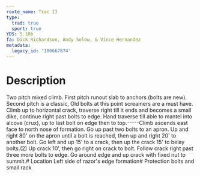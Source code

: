 ```yaml
---
route_name: Trac II
type:
  trad: true
  sport: true
YDS: 5.10b
fa: Dick Richardson, Andy Solow, & Vince Hernandez
metadata:
  legacy_id: '106667874'
---
```

# Description
Two pitch mixed climb. First pitch runout slab to anchors (bolts are new). Second pitch is a classic, Old bolts at this point screamers are a must have. Climb up to horizontal crack, traverse right till it ends and becomes a small dike, continue right past bolts to edge. Hand traverse till able to mantel into alcove (crux), up to last bolt on edge then to top.-----Climb ascends east face to north nose of formation. Go up past two bolts to an apron. Up and right 80' on the apron until a bolt is reached, then up and right 20' to another bolt. Go left and up 15' to a crack, then up the crack 15' to belay bolts.(2) Up crack 10', then go right on crack to bolt. Follow crack right past three more bolts to edge. Go around edge and up crack with fixed nut to summit.# Location
Left side of razor's edge formation# Protection
bolts and small rack